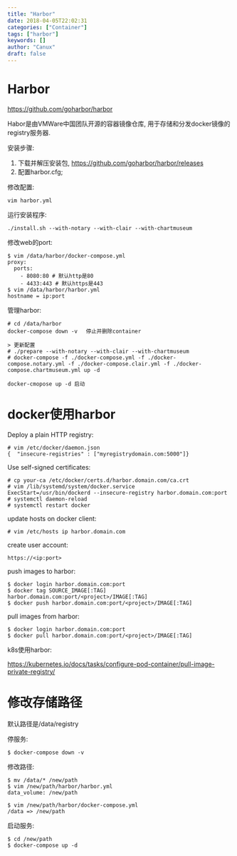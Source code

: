 ```yaml
---
title: "Harbor"
date: 2018-04-05T22:02:31
categories: ["Container"]
tags: ["harbor"]
keywords: []
author: "Canux"
draft: false
---
```

   
# Harbor

<https://github.com/goharbor/harbor>

Habor是由VMWare中国团队开源的容器镜像仓库, 用于存储和分发docker镜像的registry服务器.

安装步骤:

1. 下载并解压安装包, https://github.com/goharbor/harbor/releases
2. 配置harbor.cfg;

修改配置:

    vim harbor.yml

运行安装程序:

    ./install.sh --with-notary --with-clair --with-chartmuseum

修改web的port:

    $ vim /data/harbor/docker-compose.yml
    proxy:
      ports:
        - 8080:80 # 默认http是80
        - 4433:443 # 默认https是443
    $ vim /data/harbor/harbor.yml
    hostname = ip:port

管理harbor:

    # cd /data/harbor
    docker-compose down -v 　停止并删除container

    > 更新配置
    # ./prepare --with-notary --with-clair --with-chartmuseum
    # docker-compose -f ./docker-compose.yml -f ./docker-compose.notary.yml -f ./docker-compose.clair.yml -f ./docker-compose.chartmuseum.yml up -d

    docker-cmopose up -d 启动

# docker使用harbor

Deploy a plain HTTP registry:

    # vim /etc/docker/daemon.json
    {  "insecure-registries" : ["myregistrydomain.com:5000"]}

Use self-signed certificates:

    # cp your-ca /etc/docker/certs.d/harbor.domain.com/ca.crt
    # vim /lib/systemd/system/docker.service
    ExecStart=/usr/bin/dockerd --insecure-registry harbor.domain.com:port
    # systemctl daemon-reload
    # systemctl restart docker

update hosts on docker client:

    # vim /etc/hosts ip harbor.domain.com

create user account:

    https://<ip:port>
    
push images to harbor:

    $ docker login harbor.domain.com:port
    $ docker tag SOURCE_IMAGE[:TAG] harbor.domain.com:port/<project>/IMAGE[:TAG]
    $ docker push harbor.domain.com:port/<project>/IMAGE[:TAG]

pull images from harbor:

    $ docker login harbor.domain.com:port
    $ docker pull harbor.domain.com:port/<project>/IMAGE[:TAG]

k8s使用harbor:

<https://kubernetes.io/docs/tasks/configure-pod-container/pull-image-private-registry/>

# 修改存储路径

默认路径是/data/registry

停服务:

    $ docker-compose down -v

修改路径:

    $ mv /data/* /new/path
    $ vim /new/path/harbor/harbor.yml
    data_volume: /new/path

    $ vim /new/path/harbor/docker-compose.yml
    /data => /new/path

启动服务:

    $ cd /new/path
    $ docker-compose up -d
